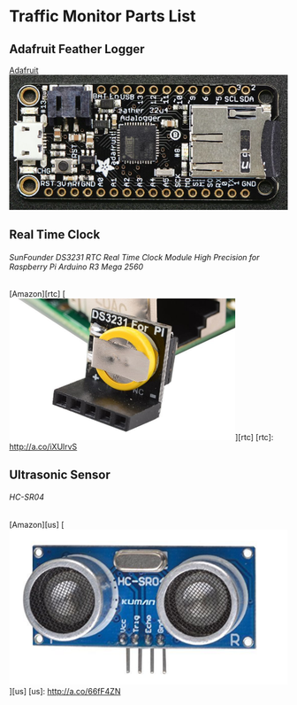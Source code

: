 # Traffic Monitor Parts List

## Adafruit Feather Logger
[Adafruit ![Feather Logger](docs/feather.png)](https://www.adafruit.com/product/2795)



## Real Time Clock
###### SunFounder DS3231 RTC Real Time Clock Module High Precision for Raspberry Pi Arduino R3 Mega 2560
[Amazon][rtc]
[![Feather Logger](docs/rtc.png)][rtc]
[rtc]: http://a.co/iXUlrvS

## Ultrasonic Sensor
###### HC-SR04
[Amazon][us]
[![Feather Logger](docs/us.png)][us]
[us]: http://a.co/66fF4ZN

